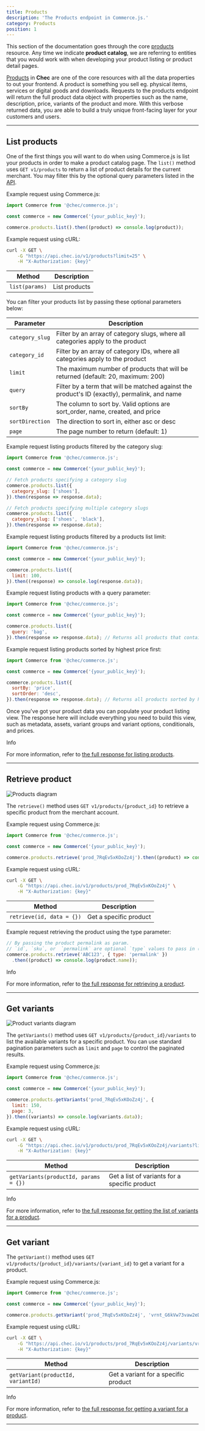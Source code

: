 ```yaml
---
title: Products
description: 'The Products endpoint in Commerce.js.'
category: Products
position: 1
---
```


This section of the documentation goes through the core [products](#list-products) resource. Any time we indicate
**product catalog**, we are referring to entities that you would work with when developing your product listing or
product detail pages.

[Products](/docs/api/?shell#products) in **Chec** are one of the core resources with all the data properties to out your
frontend. A product is something you sell eg. physical items, services or digital goods and downloads. Requests to the
products endpoint will return the full product data object with properties such as the name, description, price,
variants of the product and more. With this verbose returned data, you are able to build a truly unique front-facing
layer for your customers and users.

---

## List products

One of the first things you will want to do when using Commerce.js is list your products in order to make a product
catalog page. The `list()` method uses `GET v1/products` to return a list of product details for the current merchant.
You may filter this by the optional query parameters listed in the [API](/docs/api/?shell#list-all-products).

Example request using Commerce.js:

```js
import Commerce from '@chec/commerce.js';

const commerce = new Commerce('{your_public_key}');

commerce.products.list().then((product) => console.log(product));
```

Example request using cURL:

```bash
curl -X GET \
    -G "https://api.chec.io/v1/products?limit=25" \
    -H "X-Authorization: {key}"
```

| Method | Description |
| -------------------- | ----------- |
| `list(params)`       | List products |

You can filter your products list by passing these optional parameters below:

| Parameter | Description |
| -------------------- | ----------- |
| `category_slug` | Filter by an array of category slugs, where all categories apply to the product |
| `category_id` | Filter by an array of category IDs, where all categories apply to the product |
| `limit` | The maximum number of products that will be returned (default: 20, maximum: 200) |
| `query` | Filter by a term that will be matched against the product's ID (exactly), permalink, and name |
| `sortBy` | The column to sort by. Valid options are sort_order, name, created, and price |
| `sortDirection` | The direction to sort in, either asc or desc |
| `page` | The page number to return (default: 1) |


Example request listing products filtered by the category slug:

```js
import Commerce from '@chec/commerce.js';

const commerce = new Commerce('{your_public_key}');

// Fetch products specifying a category slug
commerce.products.list({
  category_slug: ['shoes'],
}).then(response => response.data);

// Fetch products specifying multiple category slugs
commerce.products.list({
  category_slug: ['shoes', 'black'],
}).then(response => response.data);
```

Example request listing products filtered by a products list limit:

```js
import Commerce from '@chec/commerce.js';

const commerce = new Commerce('{your_public_key}');

commerce.products.list({
  limit: 100,
}).then((response) => console.log(response.data));
```

Example request listing products with a query parameter:

```js
import Commerce from '@chec/commerce.js';

const commerce = new Commerce('{your_public_key}');

commerce.products.list({
  query: 'bag',
}).then(response => response.data); // Returns all products that contains the string in either the product name or permalink
```

Example request listing products sorted by highest price first:

```js
import Commerce from '@chec/commerce.js';

const commerce = new Commerce('{your_public_key}');

commerce.products.list({
  sortBy: 'price',
  sortOrder: 'desc',
}).then(response => response.data); // Returns all products sorted by highest price first.
```

Once you've got your product data you can populate your product listing view. The response here will include everything
you need to build this view, such as metadata, assets, variant groups and variant options, conditionals, and prices.

<div class="highlight highlight--info">
    <span>Info</span>
    <p>For more information, refer to <a href="/docs/api/?shell#products">the full response for listing products</a>.</p>
</div>

---

## Retrieve product

![Products diagram](https://cdn.chec.io/chec-assets/Product%20diagram.png)

The `retrieve()` method uses `GET v1/products/{product_id}` to retrieve a specific product from the merchant account.

Example request using Commerce.js:

```js
import Commerce from '@chec/commerce.js';

const commerce = new Commerce('{your_public_key}');

commerce.products.retrieve('prod_7RqEv5xKOoZz4j').then((product) => console.log(product.name));
```

Example request using cURL:

```bash
curl -X GET \
    -G "https://api.chec.io/v1/products/prod_7RqEv5xKOoZz4j" \
    -H "X-Authorization: {key}"
```

| Method | Description |
| -------------------- | ----------- |
| `retrieve(id, data = {})`  | Get a specific product |

Example request retrieving the product using the type parameter:

```js
// By passing the product permalink as param.
// `id`, `sku`, or  `permalink` are optional `type` values to pass in (default is `id`).
commerce.products.retrieve('ABC123', { type: 'permalink' })
  .then((product) => console.log(product.name));
```

<div class="highlight highlight--info">
    <span>Info</span>
    <p>For more information, refer to <a href="/docs/api/#get-product">the full response for retrieving a product</a>.</p>
</div>

---

## Get variants

![Product variants diagram](https://cdn.chec.io/chec-assets/Product%20diagram.png)

The `getVariants()` method uses `GET v1/products/{product_id}/variants` to list the available variants for a specific
product. You can use standard pagination parameters such as `limit` and `page` to control the paginated results.

Example request using Commerce.js:

```js
import Commerce from '@chec/commerce.js';

const commerce = new Commerce('{your_public_key}');

commerce.products.getVariants('prod_7RqEv5xKOoZz4j', {
  limit: 150,
  page: 3,
}).then((variants) => console.log(variants.data));
```

Example request using cURL:

```bash
curl -X GET \
    -G "https://api.chec.io/v1/products/prod_7RqEv5xKOoZz4j/variants?limit=150&page=3" \
    -H "X-Authorization: {key}"
```

| Method | Description |
| -------------------- | ----------- |
| `getVariants(productId, params = {})`  | Get a list of variants for a specific product |

<div class="highlight highlight--info">
    <span>Info</span>
    <p>For more information, refer to <a href="/docs/api/#list-variants">the full response for getting the list of variants for a product</a>.</p>
</div>


---

## Get variant

The `getVariant()` method uses `GET v1/products/{product_id}/variants/{variant_id}` to get a variant for a product.

Example request using Commerce.js:

```js
import Commerce from '@chec/commerce.js';

const commerce = new Commerce('{your_public_key}');

commerce.products.getVariant('prod_7RqEv5xKOoZz4j', 'vrnt_G6kVw73vaw2eDx').then((variant) => console.log(variant));
```

Example request using cURL:

```bash
curl -X GET \
    -G "https://api.chec.io/v1/products/prod_7RqEv5xKOoZz4j/variants/vrnt_G6kVw73vaw2eDx" \
    -H "X-Authorization: {key}"
```

| Method | Description |
| -------------------- | ----------- |
| `getVariant(productId, variantId)`  | Get a variant for a specific product |

<div class="highlight highlight--info">
    <span>Info</span>
    <p>For more information, refer to <a href="/docs/api/#get-variant">the full response for getting a variant for a product</a>.</p>
</div>

---
